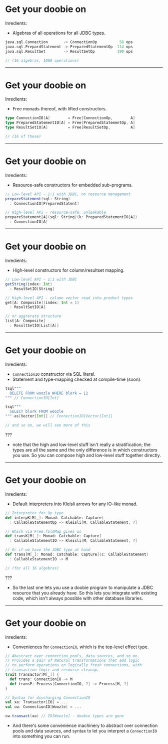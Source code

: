 
# Get your doobie on

Inredients:
- Algebras of all operations for all JDBC types.

```scala
java.sql.Connection       -> ConnectionOp          58 ops
java.sql.PrepardStatement -> PreparedStatementOp  114 ops
java.sql.ResultSet        -> ResultSetOp          199 ops

// (16 algebras, 1000 operations)
```
---
# Get your doobie on

Inredients:
- Free monads thereof, with lifted constructors.

```scala
type ConnectionIO[A]        = Free[ConnectionOp,        A]
type PreparedStatementIO[A] = Free[PreparedStatementOp, A]
type ResultSetIO[A]         = Free[ResultSetOp,         A]

// (16 of these)
```

---
# Get your doobie on

Inredients:
- Resource-safe constructors for embedded sub-programs.

```scala
// Low-level API - 1:1 with JDBC, no resource management
prepareStatement(sql: String)
  : ConnectionIO[PreparedStatent]

// High-level API - resource-safe, unleakable
prepareStatement[A](sql: String)(k: PreparedStatementIO[A])
  : ConnectionIO[A]
```

---
# Get your doobie on

Inredients:
- High-level constructors for column/resultset mapping.

```scala
// Low-level API - 1:1 with JDBC
getString(index: Int)
  : ResutSetIO[String]

// High-level API - column vector read into product types
get[A: Composite](index: Int = 1)
  : ResultSetIO[A]

// or aggrerate structure
list[A: Composite]
  : ResultSetIO[List[A]]
```

---
# Get your doobie on

Inredients:
- `ConnectionIO` constructor via SQL literal.
- Statement and type-mapping checked at compile-time (soon).

```scala
tsql"""
  DELETE FROM woozle WHERE blork = 12
""" // ConnectionIO[Int]

tsql"""
  SELECT blork FROM woozle
""".as[Vector[Int]] // ConnectionIO[Vector[Int]]

// and so on, we will see more of this
```

???

- note that the high and low-level stuff isn't really a stratification; the types are all the same and the only difference is in which constructors you use. So you can compose high and low-level stuff together directly.

---
# Get your doobie on

Inredients:
- Default interpreters into Kleisli arrows for any IO-like monad.

```scala
// Interpreter for Op type
def interpK[M[_]: Monad: Catchable: Capture]
  : CallableStatementOp ~> Kleisli[M, CallableStatement, ?]

// Which via Free.foldMap gives us
def transK[M[_]: Monad: Catchable: Capture]
  : CallableStatementIO ~> Kleisli[M, CallableStatement, ?]

// Or if we have the JDBC type at hand
def trans[M[_]: Monad: Catchable: Capture](c: CallableStatement)
  : CallableStatementIO ~> M

// (for all 16 algebras)
```

???

- So the last one lets you use a doobie program to manipulate a JDBC resource that you already have. So this lets you integrate with existing code, which isn't always possible with other database libraries.

---
# Get your doobie on

Inredients:
- Conveniences for `ConnectionIO`, which is the top-level effect type.

```scala
// Abastract over connection pools, data sources, and so on.
// Provides a pair of Natural transformations that add logic
// to perform operations on logically fresh connections, with
// transaction logic and resource cleanup.
trait Transactor[M[_]] {
  def trans: ConnectionIO ~> M
  def transP: Process[ConnectionIO, ?] ~> Process[M, ?]
}

// Syntax for discharging ConnectionIO
val xa: Transactor[IO] = ...
val cw: ConnectionIO[Woozle] = ...

cw.transact(xa) // IO[Woozle] - doobie types are gone
```

- And there's some convenience machinery to abstract over connection pools and data sources, and syntax to let you interpret a `ConnectionIO` into something you can run.
